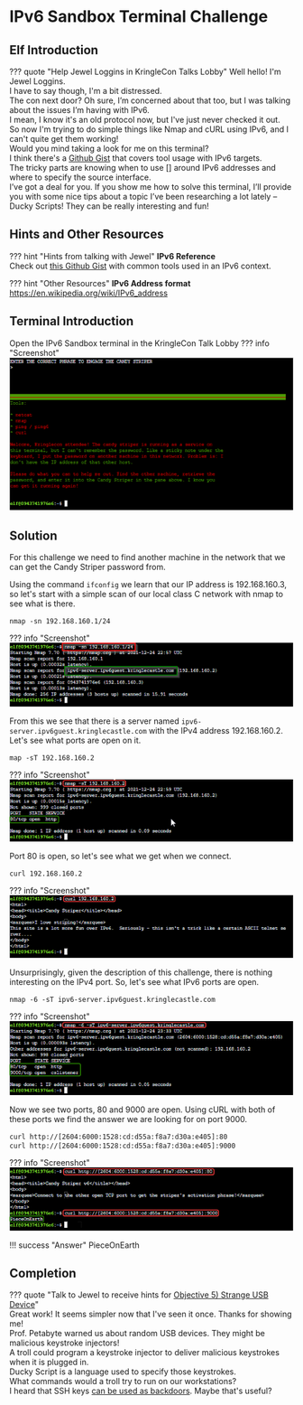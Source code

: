 # IPv6 Sandbox Terminal Challenge

## Elf Introduction

??? quote "Help Jewel Loggins in KringleCon Talks Lobby"
    Well hello! I'm Jewel Loggins.<br>
    I have to say though, I'm a bit distressed.<br>
    The con next door? Oh sure, I’m concerned about that too, but I was talking about the issues I’m having with IPv6.<br>
    I mean, I know it's an old protocol now, but I've just never checked it out.<br>
    So now I'm trying to do simple things like Nmap and cURL using IPv6, and I can't quite get them working!<br>
    Would you mind taking a look for me on this terminal?<br>
    I think there's a <a href="https://gist.github.com/chriselgee/c1c69756e527f649d0a95b6f20337c2f">Github Gist</a> that covers tool usage with IPv6 targets.<br>
    The tricky parts are knowing when to use [] around IPv6 addresses and where to specify the source interface.<br>
    I’ve got a deal for you. If you show me how to solve this terminal, I’ll provide you with some nice tips about a topic I’ve been researching a lot lately – Ducky Scripts! They can be really interesting and fun!<br>

## Hints and Other Resources

??? hint "Hints from talking with Jewel"
    **IPv6 Reference**<br>
    Check out <a href="https://gist.github.com/chriselgee/c1c69756e527f649d0a95b6f20337c2f">this Github Gist</a> with common tools used in an IPv6 context.

??? hint "Other Resources"
    **IPv6 Address format**<br>
    <a href="https://en.wikipedia.org/wiki/IPv6_address">https://en.wikipedia.org/wiki/IPv6_address</a>


## Terminal Introduction

Open the IPv6 Sandbox terminal in the KringleCon Talk Lobby
??? info "Screenshot"
    ![](image1.png)

## Solution

For this challenge we need to find another machine in the network that we can get the Candy Striper password from.

Using the command `ifconfig` we learn that our IP address is 192.168.160.3, so let's start with a simple scan of our local class C network with nmap to see what is there.<br>
```
nmap -sn 192.168.160.1/24
```
??? info "Screenshot"
    ![](image3.png)

From this we see that there is a server named `ipv6-server.ipv6guest.kringlecastle.com` with the IPv4 address 192.168.160.2.  Let's see what ports are open on it.<br>
```
map -sT 192.168.160.2
```
??? info "Screenshot"
    ![](image4.png)

Port 80 is open, so let's see what we get when we connect.<br>
```
curl 192.168.160.2
```
??? info "Screenshot"
    ![](image5.png)

Unsurprisingly, given the description of this challenge, there is nothing interesting on the IPv4 port.  So, let's see what IPv6 ports are open.<br>
```
nmap -6 -sT ipv6-server.ipv6guest.kringlecastle.com
```
??? info "Screenshot"
    ![](image6.png)

Now we see two ports, 80 and 9000 are open.  Using cURL with both of these ports we find the answer we are looking for on port 9000.<br>
```
curl http://[2604:6000:1528:cd:d55a:f8a7:d30a:e405]:80
curl http://[2604:6000:1528:cd:d55a:f8a7:d30a:e405]:9000
```
??? info "Screenshot"
    ![](image7.png)

!!! success "Answer"
    PieceOnEarth

## Completion

??? quote "Talk to Jewel to receive hints for <a href="../../objectives/O5_Strange_USB_Device/">Objective 5) Strange USB Device</a>"   
    Great work! It seems simpler now that I've seen it once. Thanks for showing me!<br>
    Prof. Petabyte warned us about random USB devices. They might be malicious keystroke injectors!<br>
    A troll could program a keystroke injector to deliver malicious keystrokes when it is plugged in.<br>
    Ducky Script is a language used to specify those keystrokes.<br>
    What commands would a troll try to run on our workstations?<br>
    I heard that SSH keys <a href="https://attack.mitre.org/techniques/T1098/004/">can be used as backdoors</a>. Maybe that's useful?
